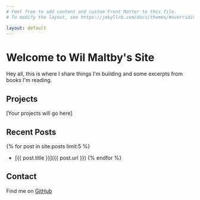```yaml
---
# Feel free to add content and custom Front Matter to this file.
# To modify the layout, see https://jekyllrb.com/docs/themes/#overriding-theme-defaults

layout: default
---
```


# Welcome to Wil Maltby's Site

Hey all, this is where I share things I'm building and some excerpts from books I'm reading.

## Projects

[Your projects will go here]

## Recent Posts

{% for post in site.posts limit:5 %}
* [{{ post.title }}]({{ post.url }})
{% endfor %}

## Contact

Find me on [GitHub](https://github.com/wil-maltby)
